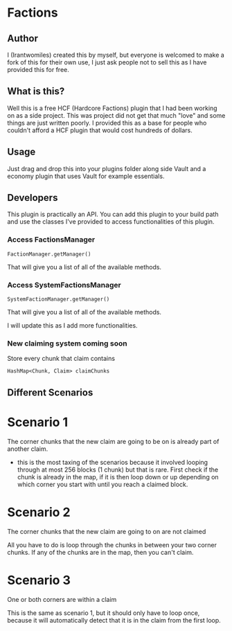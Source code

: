 # Factions

## Author
I (Irantwomiles) created this by myself, but everyone is welcomed to make a fork
of this for their own use, I just ask people not to sell this as I have provided
this for free.

## What is this?
Well this is a free HCF (Hardcore Factions) plugin that I had been working
on as a side project. This was project did not get that much "love" and some
things are just written poorly. I provided this as a base for people who couldn't 
afford a HCF plugin that would cost hundreds of dollars.

## Usage
Just drag and drop this into your plugins folder along side Vault and a economy plugin
that uses Vault for example essentials.

## Developers
This plugin is practically an API. You can add this plugin to your build path and
use the classes I've provided to access functionalities of this plugin.

### Access FactionsManager

```
FactionManager.getManager()
```

That will give you a list of all of the available methods.


### Access SystemFactionsManager

```
SystemFactionManager.getManager()
```

That will give you a list of all of the available methods.

I will update this as I add more functionalities.

### New claiming system coming soon

Store every chunk that claim contains

```
HashMap<Chunk, Claim> claimChunks
```
## Different Scenarios

# Scenario 1
The corner chunks that the new claim are going to be on is already part of another claim.
* this is the most taxing of the scenarios because it involved looping through at most 256 blocks (1 chunk) but that is rare.
First check if the chunk is already in the map, if it is then loop down or up depending on which corner you start with until you reach a claimed block.

# Scenario 2
The corner chunks that the new claim are going to on are not claimed

All you have to do is loop through the chunks in between your two corner chunks. If any of the chunks are in the map, then you can't claim.

# Scenario 3
One or both corners are within a claim

This is the same as scenario 1, but it should only have to loop once, because it will automatically detect that it is in the claim from the first loop.
